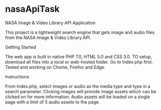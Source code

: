 # nasaApiTask
NASA Image & Video Library API Application

This project is a lightweight search engine that gets image and audio files from the NASA Image & Video Library API.

Getting Started

The web app is built in native PHP 7.0, HTML 5.0 and CSS 3.0. TO setup, download all files into a local or web-hosted folder. Go to Index.php first. Tested and working on Chome, Firefox and Edge.

Instructions

From Index.php, select images or audio as the media type and type in a search parameter. Clicking images will provide image assets which can be clicked on for more information. Audio assets will be loaded on a single page with a limit of 5 audio assets to the page. 
